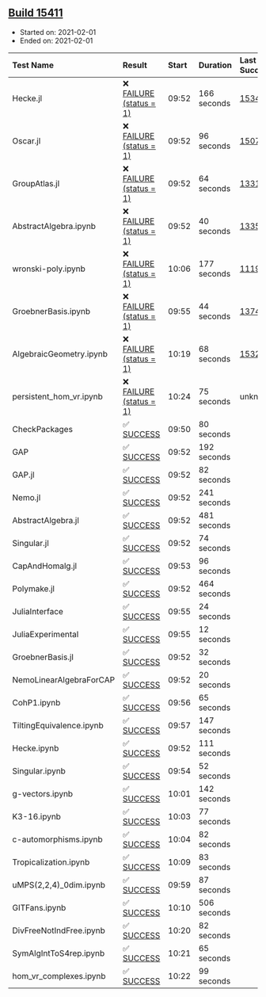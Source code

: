 ## [Build 15411](https://oscarci.mathematik.uni-kl.de/job/oscar/15411/)

* Started on: 2021-02-01
* Ended on: 2021-02-01

| Test Name    | Result | Start | Duration | Last Success | First Failure |
|:-------------|:-------|:------|:---------|:-------------|:--------------|
| Hecke.jl | ❌ [FAILURE (status = 1)](https://oscarci.mathematik.uni-kl.de/job/oscar/15411/artifact/logs/build-15411/Hecke.jl.log) | 09:52 | 166 seconds | [15344](https://oscarci.mathematik.uni-kl.de/job/oscar/15344/) | [15348](https://oscarci.mathematik.uni-kl.de/job/oscar/15348/) |
| Oscar.jl | ❌ [FAILURE (status = 1)](https://oscarci.mathematik.uni-kl.de/job/oscar/15411/artifact/logs/build-15411/Oscar.jl.log) | 09:52 | 96 seconds | [15079](https://oscarci.mathematik.uni-kl.de/job/oscar/15079/) | [15080](https://oscarci.mathematik.uni-kl.de/job/oscar/15080/) |
| GroupAtlas.jl | ❌ [FAILURE (status = 1)](https://oscarci.mathematik.uni-kl.de/job/oscar/15411/artifact/logs/build-15411/GroupAtlas.jl.log) | 09:52 | 64 seconds | [13311](https://oscarci.mathematik.uni-kl.de/job/oscar/13311/) | [13312](https://oscarci.mathematik.uni-kl.de/job/oscar/13312/) |
| AbstractAlgebra.ipynb | ❌ [FAILURE (status = 1)](https://oscarci.mathematik.uni-kl.de/job/oscar/15411/artifact/logs/build-15411/AbstractAlgebra.ipynb.log) | 09:52 | 40 seconds | [13355](https://oscarci.mathematik.uni-kl.de/job/oscar/13355/) | [13356](https://oscarci.mathematik.uni-kl.de/job/oscar/13356/) |
| wronski-poly.ipynb | ❌ [FAILURE (status = 1)](https://oscarci.mathematik.uni-kl.de/job/oscar/15411/artifact/logs/build-15411/wronski-poly.ipynb.log) | 10:06 | 177 seconds | [11192](https://oscarci.mathematik.uni-kl.de/job/oscar/11192/) | [11193](https://oscarci.mathematik.uni-kl.de/job/oscar/11193/) |
| GroebnerBasis.ipynb | ❌ [FAILURE (status = 1)](https://oscarci.mathematik.uni-kl.de/job/oscar/15411/artifact/logs/build-15411/GroebnerBasis.ipynb.log) | 09:55 | 44 seconds | [13748](https://oscarci.mathematik.uni-kl.de/job/oscar/13748/) | [13749](https://oscarci.mathematik.uni-kl.de/job/oscar/13749/) |
| AlgebraicGeometry.ipynb | ❌ [FAILURE (status = 1)](https://oscarci.mathematik.uni-kl.de/job/oscar/15411/artifact/logs/build-15411/AlgebraicGeometry.ipynb.log) | 10:19 | 68 seconds | [15322](https://oscarci.mathematik.uni-kl.de/job/oscar/15322/) | [15323](https://oscarci.mathematik.uni-kl.de/job/oscar/15323/) |
| persistent_hom_vr.ipynb | ❌ [FAILURE (status = 1)](https://oscarci.mathematik.uni-kl.de/job/oscar/15411/artifact/logs/build-15411/persistent_hom_vr.ipynb.log) | 10:24 | 75 seconds | unknown | unknown |
| CheckPackages | ✅ [SUCCESS](https://oscarci.mathematik.uni-kl.de/job/oscar/15411/artifact/logs/build-15411/CheckPackages.log) | 09:50 | 80 seconds |  |  |
| GAP | ✅ [SUCCESS](https://oscarci.mathematik.uni-kl.de/job/oscar/15411/artifact/logs/build-15411/GAP.log) | 09:52 | 192 seconds |  |  |
| GAP.jl | ✅ [SUCCESS](https://oscarci.mathematik.uni-kl.de/job/oscar/15411/artifact/logs/build-15411/GAP.jl.log) | 09:52 | 82 seconds |  |  |
| Nemo.jl | ✅ [SUCCESS](https://oscarci.mathematik.uni-kl.de/job/oscar/15411/artifact/logs/build-15411/Nemo.jl.log) | 09:52 | 241 seconds |  |  |
| AbstractAlgebra.jl | ✅ [SUCCESS](https://oscarci.mathematik.uni-kl.de/job/oscar/15411/artifact/logs/build-15411/AbstractAlgebra.jl.log) | 09:52 | 481 seconds |  |  |
| Singular.jl | ✅ [SUCCESS](https://oscarci.mathematik.uni-kl.de/job/oscar/15411/artifact/logs/build-15411/Singular.jl.log) | 09:52 | 74 seconds |  |  |
| CapAndHomalg.jl | ✅ [SUCCESS](https://oscarci.mathematik.uni-kl.de/job/oscar/15411/artifact/logs/build-15411/CapAndHomalg.jl.log) | 09:53 | 96 seconds |  |  |
| Polymake.jl | ✅ [SUCCESS](https://oscarci.mathematik.uni-kl.de/job/oscar/15411/artifact/logs/build-15411/Polymake.jl.log) | 09:52 | 464 seconds |  |  |
| JuliaInterface | ✅ [SUCCESS](https://oscarci.mathematik.uni-kl.de/job/oscar/15411/artifact/logs/build-15411/JuliaInterface.log) | 09:55 | 24 seconds |  |  |
| JuliaExperimental | ✅ [SUCCESS](https://oscarci.mathematik.uni-kl.de/job/oscar/15411/artifact/logs/build-15411/JuliaExperimental.log) | 09:55 | 12 seconds |  |  |
| GroebnerBasis.jl | ✅ [SUCCESS](https://oscarci.mathematik.uni-kl.de/job/oscar/15411/artifact/logs/build-15411/GroebnerBasis.jl.log) | 09:52 | 32 seconds |  |  |
| NemoLinearAlgebraForCAP | ✅ [SUCCESS](https://oscarci.mathematik.uni-kl.de/job/oscar/15411/artifact/logs/build-15411/NemoLinearAlgebraForCAP.log) | 09:52 | 20 seconds |  |  |
| CohP1.ipynb | ✅ [SUCCESS](https://oscarci.mathematik.uni-kl.de/job/oscar/15411/artifact/logs/build-15411/CohP1.ipynb.log) | 09:56 | 65 seconds |  |  |
| TiltingEquivalence.ipynb | ✅ [SUCCESS](https://oscarci.mathematik.uni-kl.de/job/oscar/15411/artifact/logs/build-15411/TiltingEquivalence.ipynb.log) | 09:57 | 147 seconds |  |  |
| Hecke.ipynb | ✅ [SUCCESS](https://oscarci.mathematik.uni-kl.de/job/oscar/15411/artifact/logs/build-15411/Hecke.ipynb.log) | 09:52 | 111 seconds |  |  |
| Singular.ipynb | ✅ [SUCCESS](https://oscarci.mathematik.uni-kl.de/job/oscar/15411/artifact/logs/build-15411/Singular.ipynb.log) | 09:54 | 52 seconds |  |  |
| g-vectors.ipynb | ✅ [SUCCESS](https://oscarci.mathematik.uni-kl.de/job/oscar/15411/artifact/logs/build-15411/g-vectors.ipynb.log) | 10:01 | 142 seconds |  |  |
| K3-16.ipynb | ✅ [SUCCESS](https://oscarci.mathematik.uni-kl.de/job/oscar/15411/artifact/logs/build-15411/K3-16.ipynb.log) | 10:03 | 77 seconds |  |  |
| c-automorphisms.ipynb | ✅ [SUCCESS](https://oscarci.mathematik.uni-kl.de/job/oscar/15411/artifact/logs/build-15411/c-automorphisms.ipynb.log) | 10:04 | 82 seconds |  |  |
| Tropicalization.ipynb | ✅ [SUCCESS](https://oscarci.mathematik.uni-kl.de/job/oscar/15411/artifact/logs/build-15411/Tropicalization.ipynb.log) | 10:09 | 83 seconds |  |  |
| uMPS(2,2,4)_0dim.ipynb | ✅ [SUCCESS](https://oscarci.mathematik.uni-kl.de/job/oscar/15411/artifact/logs/build-15411/uMPS-2-2-4-_0dim.ipynb.log) | 09:59 | 87 seconds |  |  |
| GITFans.ipynb | ✅ [SUCCESS](https://oscarci.mathematik.uni-kl.de/job/oscar/15411/artifact/logs/build-15411/GITFans.ipynb.log) | 10:10 | 506 seconds |  |  |
| DivFreeNotIndFree.ipynb | ✅ [SUCCESS](https://oscarci.mathematik.uni-kl.de/job/oscar/15411/artifact/logs/build-15411/DivFreeNotIndFree.ipynb.log) | 10:20 | 82 seconds |  |  |
| SymAlgIntToS4rep.ipynb | ✅ [SUCCESS](https://oscarci.mathematik.uni-kl.de/job/oscar/15411/artifact/logs/build-15411/SymAlgIntToS4rep.ipynb.log) | 10:21 | 65 seconds |  |  |
| hom_vr_complexes.ipynb | ✅ [SUCCESS](https://oscarci.mathematik.uni-kl.de/job/oscar/15411/artifact/logs/build-15411/hom_vr_complexes.ipynb.log) | 10:22 | 99 seconds |  |  |
